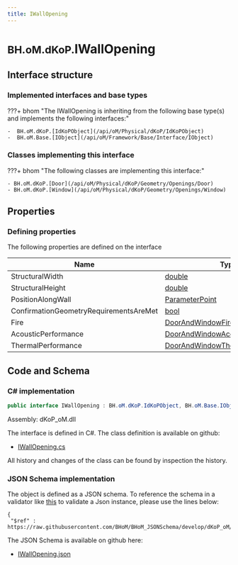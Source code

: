 ```yaml
---
title: IWallOpening
---
```


# <small>BH.oM.dKoP.</small>**IWallOpening**



## Interface structure

### Implemented interfaces and base types

???+ bhom "The IWallOpening is inheriting from the following base type(s) and implements the following interfaces:"

    -  BH.oM.dKoP.[IdKoPObject](/api/oM/Physical/dKoP/IdKoPObject)
    -  BH.oM.Base.[IObject](/api/oM/Framework/Base/Interface/IObject)


### Classes implementing this interface

???+ bhom "The following classes are implementing this interface:"

    - BH.oM.dKoP.[Door](/api/oM/Physical/dKoP/Geometry/Openings/Door)
    - BH.oM.dKoP.[Window](/api/oM/Physical/dKoP/Geometry/Openings/Window)


## Properties



### Defining properties

The following properties are defined on the interface

| Name             | Type             | Description      | Quantity         |
|------------------|------------------|------------------|------------------|
| StructuralWidth | [double](https://learn.microsoft.com/en-us/dotnet/api/System.Double?view=netstandard-2.0) | - | - |
| StructuralHeight | [double](https://learn.microsoft.com/en-us/dotnet/api/System.Double?view=netstandard-2.0) | - | - |
| PositionAlongWall | [ParameterPoint](/api/oM/Physical/dKoP/Geometry/ParameterPoint) | - | - |
| ConfirmationGeometryRequirementsAreMet | [bool](https://learn.microsoft.com/en-us/dotnet/api/System.Boolean?view=netstandard-2.0) | - | - |
| Fire | [DoorAndWindowFire](/api/oM/Physical/dKoP/Geometry/Openings/DoorAndWindowFire) | - | - |
| AcousticPerformance | [DoorAndWindowAcoustics](/api/oM/Physical/dKoP/Geometry/Openings/DoorAndWindowAcoustics) | - | - |
| ThermalPerformance | [DoorAndWindowThermalPerformance](/api/oM/Physical/dKoP/Geometry/Openings/DoorAndWindowThermalPerformance) | - | - |


## Code and Schema

### C# implementation

``` C# title="C#"
public interface IWallOpening : BH.oM.dKoP.IdKoPObject, BH.oM.Base.IObject
```

Assembly: dKoP_oM.dll

The interface is defined in C#. The class definition is available on github:

- [IWallOpening.cs](https://github.com/BHoM/dKoP_Toolkit/blob/develop/dKoP_oM/Geometry\Openings\IWallOpening.cs)

All history and changes of the class can be found by inspection the history.
### JSON Schema implementation

The object is defined as a JSON schema. To reference the schema in a validator like [this](https://www.jsonschemavalidator.net/) to validate a Json instance, please use the lines below:

``` { .json .copy .select } title="JSON Schema"
{
 "$ref" : https://raw.githubusercontent.com/BHoM/BHoM_JSONSchema/develop/dKoP_oM/IWallOpening.json}
```

The JSON Schema is available on github here:

- [IWallOpening.json](https://github.com/BHoM/BHoM_JSONSchema/blob/develop/dKoP_oM/IWallOpening.json)

